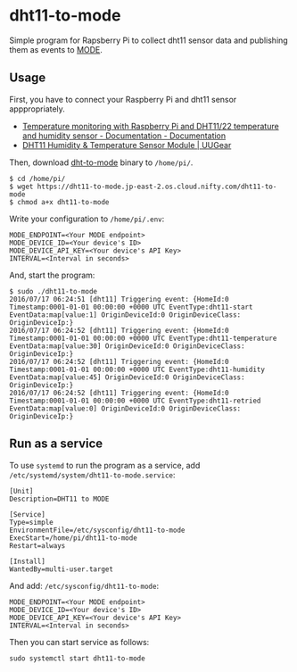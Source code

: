 # dht11-to-mode

Simple program for Rapsberry Pi to collect dht11 sensor data and publishing them as events to [MODE](http://www.tinkermode.com).

## Usage

First, you have to connect your Raspberry Pi and dht11 sensor apppropriately.

* [Temperature monitoring with Raspberry Pi and DHT11/22 temperature and humidity sensor - Documentation - Documentation](http://docs.gadgetkeeper.com/pages/viewpage.action?pageId=7700673)
* [DHT11 Humidity & Temperature Sensor Module | UUGear](http://www.uugear.com/portfolio/dht11-humidity-temperature-sensor-module/)

Then, download [dht-to-mode](https://dht11-to-mode.jp-east-2.os.cloud.nifty.com/dht11-to-mode) binary to `/home/pi/`.

```
$ cd /home/pi/
$ wget https://dht11-to-mode.jp-east-2.os.cloud.nifty.com/dht11-to-mode
$ chmod a+x dht11-to-mode
```

Write your configuration to `/home/pi/.env`:

```
MODE_ENDPOINT=<Your MODE endpoint>
MODE_DEVICE_ID=<Your device's ID>
MODE_DEVICE_API_KEY=<Your device's API Key>
INTERVAL=<Interval in seconds>
```

And, start the program:

```
$ sudo ./dht11-to-mode
2016/07/17 06:24:51 [dht11] Triggering event: {HomeId:0 Timestamp:0001-01-01 00:00:00 +0000 UTC EventType:dht11-start EventData:map[value:1] OriginDeviceId:0 OriginDeviceClass: OriginDeviceIp:}
2016/07/17 06:24:52 [dht11] Triggering event: {HomeId:0 Timestamp:0001-01-01 00:00:00 +0000 UTC EventType:dht11-temperature EventData:map[value:30] OriginDeviceId:0 OriginDeviceClass: OriginDeviceIp:}
2016/07/17 06:24:52 [dht11] Triggering event: {HomeId:0 Timestamp:0001-01-01 00:00:00 +0000 UTC EventType:dht11-humidity EventData:map[value:45] OriginDeviceId:0 OriginDeviceClass: OriginDeviceIp:}
2016/07/17 06:24:52 [dht11] Triggering event: {HomeId:0 Timestamp:0001-01-01 00:00:00 +0000 UTC EventType:dht11-retried EventData:map[value:0] OriginDeviceId:0 OriginDeviceClass: OriginDeviceIp:}
```

## Run as a service

To use `systemd` to run the program as a service, add `/etc/systemd/system/dht11-to-mode.service`:

```
[Unit]
Description=DHT11 to MODE

[Service]
Type=simple
EnvironmentFile=/etc/sysconfig/dht11-to-mode
ExecStart=/home/pi/dht11-to-mode
Restart=always

[Install]
WantedBy=multi-user.target
```

And add: `/etc/sysconfig/dht11-to-mode`:

```
MODE_ENDPOINT=<Your MODE endpoint>
MODE_DEVICE_ID=<Your device's ID>
MODE_DEVICE_API_KEY=<Your device's API Key>
INTERVAL=<Interval in seconds>
```

Then you can start service as follows:

```
sudo systemctl start dht11-to-mode
```
